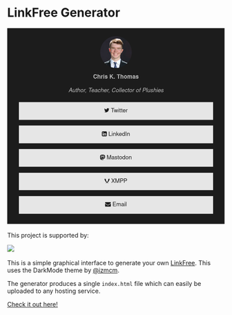 # LinkFree Generator

![Screenshot](./screenshot.png)

This project is supported by:

<a href="https://m.do.co/c/8bd90b1b884d">
    <img src="https://opensource.nyc3.cdn.digitaloceanspaces.com/attribution/assets/SVG/DO_Logo_horizontal_blue.svg" width="201px">
</a>

This is a simple graphical interface to generate your own [LinkFree](https://github.com/MichaelBarney/LinkFree). This uses the DarkMode theme by [@izmcm](https://github.com/izmcm).

The generator produces a single `index.html` file which can easily be uploaded to any hosting service.

[Check it out here!](https://ckt.im/linkfree/)
